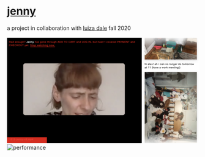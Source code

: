 # [jenny](http://luizadale.com/jenny)
a project in collaboration with [luiza dale](http://luizadale.com) fall 2020
<br />
<br />
![performance](images/jenny1.png)
<br />
![performance](images/jenny2.jpg)